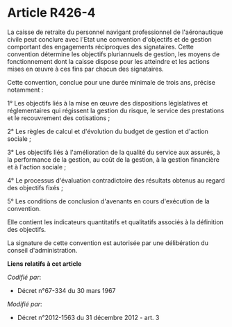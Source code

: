 # Article R426-4

La caisse de retraite du personnel navigant professionnel de l'aéronautique civile peut conclure avec l'Etat une convention
d'objectifs et de gestion comportant des engagements réciproques des signataires. Cette convention détermine les objectifs
pluriannuels de gestion, les moyens de fonctionnement dont la caisse dispose pour les atteindre et les actions mises en œuvre
à ces fins par chacun des signataires. 

Cette convention, conclue pour une durée minimale de trois ans, précise notamment : 

1° Les objectifs liés à la mise en œuvre des dispositions législatives et réglementaires qui régissent la gestion du risque,
le service des prestations et le recouvrement des cotisations ; 

2° Les règles de calcul et d'évolution du budget de gestion et d'action sociale ; 

3° Les objectifs liés à l'amélioration de la qualité du service aux assurés, à la performance de la gestion, au coût de la
gestion, à la gestion financière et à l'action sociale ; 

4° Le processus d'évaluation contradictoire des résultats obtenus au regard des objectifs fixés ; 

5° Les conditions de conclusion d'avenants en cours d'exécution de la convention. 

Elle contient les indicateurs quantitatifs et qualitatifs associés à la définition des objectifs. 

La signature de cette convention est autorisée par une délibération du conseil d'administration.

**Liens relatifs à cet article**

_Codifié par_:

  - Décret n°67-334 du 30 mars 1967

_Modifié par_:

  - Décret n°2012-1563 du 31 décembre 2012 - art. 3
